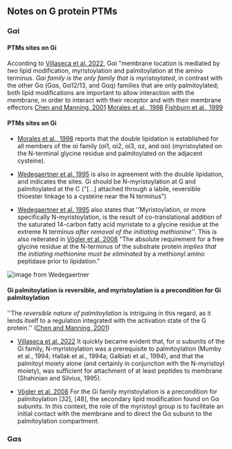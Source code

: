 ## Notes on G protein PTMs


### G$\alpha$i


#### PTMs sites on Gi
According to [Villaseca et al. 2022](https://www.frontiersin.org/articles/10.3389/fcell.2022.941870/full),  G$\alpha$i 
"membrane location is mediated by *two* lipid modification, myristoylation and palmitoylation at the amino terminus. 
*Gαi family is the only family that is myristoylated*, in contrast with the other Gα (Gαs, Gα12/13, and Gαq) 
families that are only palmitoylated; both lipid modifications are important to allow interaction with the membrane, 
in order to interact with their receptor and with their membrane effectors 
[Chen and Manning, 2001](https://www.nature.com/articles/1204185)
[Morales et al., 1998](https://www.molbiolcell.org/doi/10.1091/mbc.9.1.1)
[Fishburn et al., 1999](https://www.sciencedirect.com/science/article/pii/S0021925819872228)

#### PTMs sites on Gi

*  [Morales et al., 1998](https://www.molbiolcell.org/doi/10.1091/mbc.9.1.1) reports that the double lipidation is established for all members of the αi family (αi1, αi2, αi3, αz, and αo) (myristoylated on the N-terminal glycine residue and palmitoylated on the adjacent cysteine).

* [Wedegaertner et al. 1995](https://www.jbc.org/article/S0021-9258(18)83027-7/fulltext) is also in agreement with the double lipidation, and indicates the sites. Gi should be N-myristoylation at G and palmitoylated at the C ("[...] attached through a labile, reversible thioester linkage to a cysteine near the N terminus")

* [Wedegaertner et al. 1995](https://www.jbc.org/article/S0021-9258(18)83027-7/fulltext) also states that ''Myristoylation, or more specifically N-myristoylation, is the result of co-translational addition of the saturated 14-carbon fatty acid myristate to a glycine residue at the extreme N terminus *after removal of the initiating methionine*''. This is also reiterated in [Vögler et al. 2008](https://www.sciencedirect.com/science/article/pii/S0005273608001107) "The absolute requirement for a free glycine residue at the N-terminus of the substrate protein *implies that the initiating methionine must be eliminated* by a methionyl amino peptidase prior to lipidation."

![image from Wedegaertner](https://els-jbs-prod-cdn.jbs.elsevierhealth.com/cms/attachment/0361282f-631d-49f5-b8fc-8e565a6fdde6/gr1.jpg)


#### Gi palmitoylation is reversible, and myristoylation is a precondition for Gi palmitoylation

''The *reversible nature of palmitoylation* is intriguing in this regard,  as it lends itself to a regulation integrated with the activation state of the G protein.'' ([Chen and Manning, 2001](https://www.nature.com/articles/1204185))

*  [Villaseca et al. 2022](https://www.frontiersin.org/articles/10.3389/fcell.2022.941870/full) It quickly became evident that, for α subunits of the Gi family, N-myristoylation was a prerequisite to palmitoylation (Mumby et al., 1994; Hallak et al., 1994a; Galbiati et al., 1994), 
and that the palmitoyl moiety alone (and certainly in conjunction with the N-myristoyl moiety), 
was sufficient for attachment of at least peptides to membrane (Shahinian and Silvius, 1995).

* [Vögler et al. 2008](https://www.sciencedirect.com/science/article/pii/S0005273608001107) For the Gi family myristoylation is a precondition for palmitoylation [32], [48], the secondary lipid modification found on Gα subunits. In this context, the role of the myristoyl group is to facilitate an initial contact with the membrane and to direct the Gα subunit to the palmitoylation compartment. 


### G$\alpha$s



